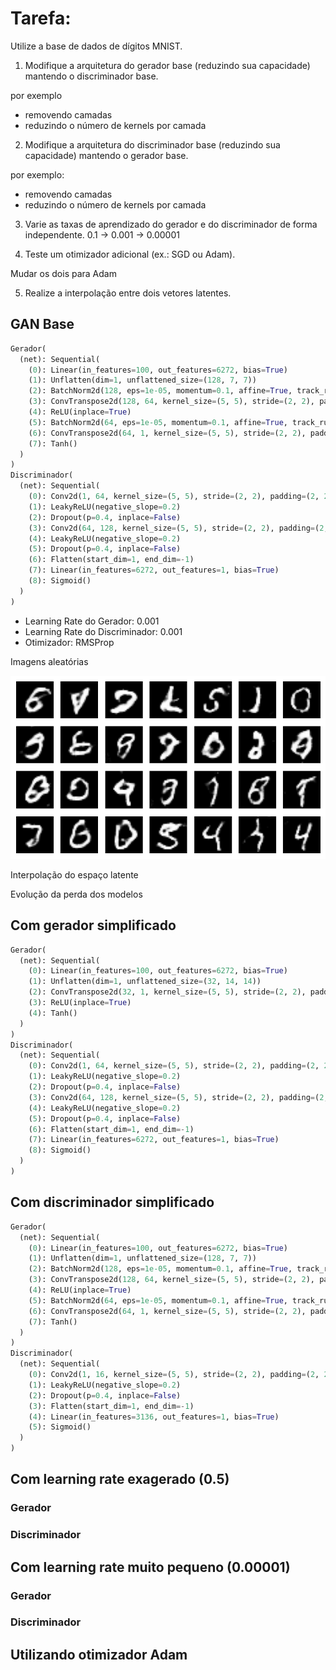 # Tarefa:

Utilize a base de dados de dígitos MNIST.

1. Modifique a arquitetura do gerador base (reduzindo sua capacidade) mantendo o discriminador base.

por exemplo
- removendo camadas
- reduzindo o número de kernels por camada

2. Modifique a arquitetura do discriminador base (reduzindo sua capacidade) mantendo o gerador base.

por exemplo:
- removendo camadas
- reduzindo o número de kernels por camada

3. Varie as taxas de aprendizado do gerador e do discriminador de forma independente.
0.1 -> 0.001 -> 0.00001

4. Teste um otimizador adicional (ex.: SGD ou Adam).

Mudar os dois para Adam

5. Realize a interpolação entre dois vetores latentes.

## GAN Base

```python
Gerador(
  (net): Sequential(
    (0): Linear(in_features=100, out_features=6272, bias=True)
    (1): Unflatten(dim=1, unflattened_size=(128, 7, 7))
    (2): BatchNorm2d(128, eps=1e-05, momentum=0.1, affine=True, track_running_stats=True)
    (3): ConvTranspose2d(128, 64, kernel_size=(5, 5), stride=(2, 2), padding=(2, 2), output_padding=(1, 1))
    (4): ReLU(inplace=True)
    (5): BatchNorm2d(64, eps=1e-05, momentum=0.1, affine=True, track_running_stats=True)
    (6): ConvTranspose2d(64, 1, kernel_size=(5, 5), stride=(2, 2), padding=(2, 2), output_padding=(1, 1))
    (7): Tanh()
  )
)
Discriminador(
  (net): Sequential(
    (0): Conv2d(1, 64, kernel_size=(5, 5), stride=(2, 2), padding=(2, 2))
    (1): LeakyReLU(negative_slope=0.2)
    (2): Dropout(p=0.4, inplace=False)
    (3): Conv2d(64, 128, kernel_size=(5, 5), stride=(2, 2), padding=(2, 2))
    (4): LeakyReLU(negative_slope=0.2)
    (5): Dropout(p=0.4, inplace=False)
    (6): Flatten(start_dim=1, end_dim=-1)
    (7): Linear(in_features=6272, out_features=1, bias=True)
    (8): Sigmoid()
  )
)
```

- Learning Rate do Gerador: 0.001
- Learning Rate do Discriminador: 0.001
- Otimizador: RMSProp

Imagens aleatórias

![alt text](img/base_random.png)

Interpolação do espaço latente

Evolução da perda dos modelos

## Com gerador simplificado

```python
Gerador(
  (net): Sequential(
    (0): Linear(in_features=100, out_features=6272, bias=True)
    (1): Unflatten(dim=1, unflattened_size=(32, 14, 14))
    (2): ConvTranspose2d(32, 1, kernel_size=(5, 5), stride=(2, 2), padding=(2, 2), output_padding=(1, 1))
    (3): ReLU(inplace=True)
    (4): Tanh()
  )
)
Discriminador(
  (net): Sequential(
    (0): Conv2d(1, 64, kernel_size=(5, 5), stride=(2, 2), padding=(2, 2))
    (1): LeakyReLU(negative_slope=0.2)
    (2): Dropout(p=0.4, inplace=False)
    (3): Conv2d(64, 128, kernel_size=(5, 5), stride=(2, 2), padding=(2, 2))
    (4): LeakyReLU(negative_slope=0.2)
    (5): Dropout(p=0.4, inplace=False)
    (6): Flatten(start_dim=1, end_dim=-1)
    (7): Linear(in_features=6272, out_features=1, bias=True)
    (8): Sigmoid()
  )
)
```

## Com discriminador simplificado

```python
Gerador(
  (net): Sequential(
    (0): Linear(in_features=100, out_features=6272, bias=True)
    (1): Unflatten(dim=1, unflattened_size=(128, 7, 7))
    (2): BatchNorm2d(128, eps=1e-05, momentum=0.1, affine=True, track_running_stats=True)
    (3): ConvTranspose2d(128, 64, kernel_size=(5, 5), stride=(2, 2), padding=(2, 2), output_padding=(1, 1))
    (4): ReLU(inplace=True)
    (5): BatchNorm2d(64, eps=1e-05, momentum=0.1, affine=True, track_running_stats=True)
    (6): ConvTranspose2d(64, 1, kernel_size=(5, 5), stride=(2, 2), padding=(2, 2), output_padding=(1, 1))
    (7): Tanh()
  )
)
Discriminador(
  (net): Sequential(
    (0): Conv2d(1, 16, kernel_size=(5, 5), stride=(2, 2), padding=(2, 2))
    (1): LeakyReLU(negative_slope=0.2)
    (2): Dropout(p=0.4, inplace=False)
    (3): Flatten(start_dim=1, end_dim=-1)
    (4): Linear(in_features=3136, out_features=1, bias=True)
    (5): Sigmoid()
  )
)
```
## Com learning rate exagerado (0.5)
### Gerador

### Discriminador

## Com learning rate muito pequeno (0.00001)
### Gerador

### Discriminador

## Utilizando otimizador Adam